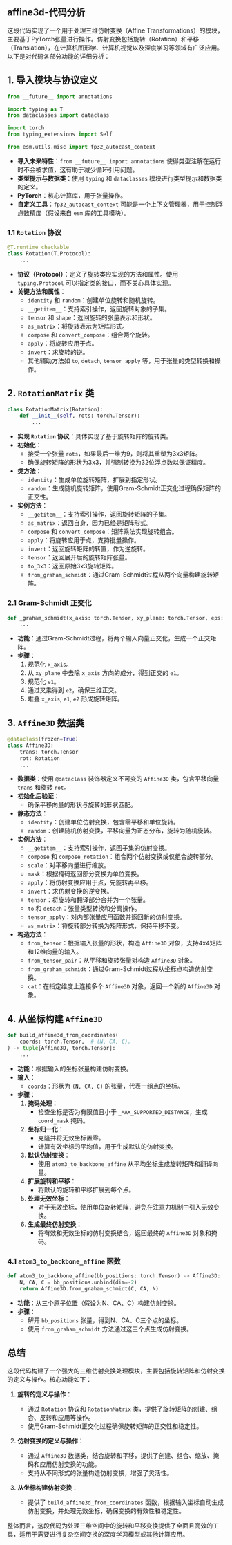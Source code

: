 ## affine3d-代码分析
这段代码实现了一个用于处理三维仿射变换（Affine Transformations）的模块，主要基于PyTorch张量进行操作。仿射变换包括旋转（Rotation）和平移（Translation），在计算机图形学、计算机视觉以及深度学习等领域有广泛应用。以下是对代码各部分功能的详细分析：

## 1. 导入模块与协议定义

```python
from __future__ import annotations

import typing as T
from dataclasses import dataclass

import torch
from typing_extensions import Self

from esm.utils.misc import fp32_autocast_context
```

- **导入未来特性**：`from __future__ import annotations` 使得类型注解在运行时不会被求值，这有助于减少循环引用问题。
- **类型提示与数据类**：使用 `typing` 和 `dataclasses` 模块进行类型提示和数据类的定义。
- **PyTorch**：核心计算库，用于张量操作。
- **自定义工具**：`fp32_autocast_context` 可能是一个上下文管理器，用于控制浮点数精度（假设来自 `esm` 库的工具模块）。

### 1.1 `Rotation` 协议

```python
@T.runtime_checkable
class Rotation(T.Protocol):
    ...
```

- **协议（Protocol）**：定义了旋转类应实现的方法和属性。使用 `typing.Protocol` 可以指定类的接口，而不关心具体实现。
- **关键方法和属性**：
  - `identity` 和 `random`：创建单位旋转和随机旋转。
  - `__getitem__`：支持索引操作，返回旋转对象的子集。
  - `tensor` 和 `shape`：返回旋转的张量表示和形状。
  - `as_matrix`：将旋转表示为矩阵形式。
  - `compose` 和 `convert_compose`：组合两个旋转。
  - `apply`：将旋转应用于点。
  - `invert`：求旋转的逆。
  - 其他辅助方法如 `to`, `detach`, `tensor_apply` 等，用于张量的类型转换和操作。

## 2. `RotationMatrix` 类

```python
class RotationMatrix(Rotation):
    def __init__(self, rots: torch.Tensor):
        ...
```

- **实现 `Rotation` 协议**：具体实现了基于旋转矩阵的旋转类。
- **初始化**：
  - 接受一个张量 `rots`，如果最后一维为9，则将其重塑为3x3矩阵。
  - 确保旋转矩阵的形状为3x3，并强制转换为32位浮点数以保证精度。
- **类方法**：
  - `identity`：生成单位旋转矩阵，扩展到指定形状。
  - `random`：生成随机旋转矩阵，使用Gram-Schmidt正交化过程确保矩阵的正交性。
- **实例方法**：
  - `__getitem__`：支持索引操作，返回旋转矩阵的子集。
  - `as_matrix`：返回自身，因为已经是矩阵形式。
  - `compose` 和 `convert_compose`：矩阵乘法实现旋转组合。
  - `apply`：将旋转应用于点，支持批量操作。
  - `invert`：返回旋转矩阵的转置，作为逆旋转。
  - `tensor`：返回展开后的旋转矩阵张量。
  - `to_3x3`：返回原始3x3旋转矩阵。
  - `from_graham_schmidt`：通过Gram-Schmidt过程从两个向量构建旋转矩阵。

### 2.1 Gram-Schmidt 正交化

```python
def _graham_schmidt(x_axis: torch.Tensor, xy_plane: torch.Tensor, eps: float = 1e-12):
    ...
```

- **功能**：通过Gram-Schmidt过程，将两个输入向量正交化，生成一个正交矩阵。
- **步骤**：
  1. 规范化 `x_axis`。
  2. 从 `xy_plane` 中去除 `x_axis` 方向的成分，得到正交的 `e1`。
  3. 规范化 `e1`。
  4. 通过叉乘得到 `e2`，确保三维正交。
  5. 堆叠 `x_axis`, `e1`, `e2` 形成旋转矩阵。

## 3. `Affine3D` 数据类

```python
@dataclass(frozen=True)
class Affine3D:
    trans: torch.Tensor
    rot: Rotation
    ...
```

- **数据类**：使用 `@dataclass` 装饰器定义不可变的 `Affine3D` 类，包含平移向量 `trans` 和旋转 `rot`。
- **初始化后验证**：
  - 确保平移向量的形状与旋转的形状匹配。
- **静态方法**：
  - `identity`：创建单位仿射变换，包含零平移和单位旋转。
  - `random`：创建随机仿射变换，平移向量为正态分布，旋转为随机旋转。
- **实例方法**：
  - `__getitem__`：支持索引操作，返回子集的仿射变换。
  - `compose` 和 `compose_rotation`：组合两个仿射变换或仅组合旋转部分。
  - `scale`：对平移向量进行缩放。
  - `mask`：根据掩码返回部分变换为单位变换。
  - `apply`：将仿射变换应用于点，先旋转再平移。
  - `invert`：求仿射变换的逆变换。
  - `tensor`：将旋转和翻译部分合并为一个张量。
  - `to` 和 `detach`：张量类型转换和分离操作。
  - `tensor_apply`：对内部张量应用函数并返回新的仿射变换。
  - `as_matrix`：将旋转部分转换为矩阵形式，保持平移不变。
- **构造方法**：
  - `from_tensor`：根据输入张量的形状，构造 `Affine3D` 对象，支持4x4矩阵和12维向量的输入。
  - `from_tensor_pair`：从平移和旋转张量对构造 `Affine3D` 对象。
  - `from_graham_schmidt`：通过Gram-Schmidt过程从坐标点构造仿射变换。
  - `cat`：在指定维度上连接多个 `Affine3D` 对象，返回一个新的 `Affine3D` 对象。

## 4. 从坐标构建 `Affine3D`

```python
def build_affine3d_from_coordinates(
    coords: torch.Tensor,  # (N, CA, C).
) -> tuple[Affine3D, torch.Tensor]:
    ...
```

- **功能**：根据输入的坐标张量构建仿射变换。
- **输入**：
  - `coords`：形状为 `(N, CA, C)` 的张量，代表一组点的坐标。
- **步骤**：
  1. **掩码处理**：
     - 检查坐标是否为有限值且小于 `_MAX_SUPPORTED_DISTANCE`，生成 `coord_mask` 掩码。
  2. **坐标归一化**：
     - 克隆并将无效坐标置零。
     - 计算有效坐标的平均值，用于生成默认的仿射变换。
  3. **默认仿射变换**：
     - 使用 `atom3_to_backbone_affine` 从平均坐标生成旋转矩阵和翻译向量。
  4. **扩展旋转和平移**：
     - 将默认的旋转和平移扩展到每个点。
  5. **处理无效坐标**：
     - 对于无效坐标，使用单位旋转矩阵，避免在注意力机制中引入无效变换。
  6. **生成最终仿射变换**：
     - 将有效和无效坐标的仿射变换结合，返回最终的 `Affine3D` 对象和掩码。

### 4.1 `atom3_to_backbone_affine` 函数

```python
def atom3_to_backbone_affine(bb_positions: torch.Tensor) -> Affine3D:
    N, CA, C = bb_positions.unbind(dim=-2)
    return Affine3D.from_graham_schmidt(C, CA, N)
```

- **功能**：从三个原子位置（假设为N、CA、C）构建仿射变换。
- **步骤**：
  - 解开 `bb_positions` 张量，得到N、CA、C三个点的坐标。
  - 使用 `from_graham_schmidt` 方法通过这三个点生成仿射变换。

## 总结

这段代码构建了一个强大的三维仿射变换处理模块，主要包括旋转矩阵和仿射变换的定义与操作。核心功能如下：

1. **旋转的定义与操作**：
   - 通过 `Rotation` 协议和 `RotationMatrix` 类，提供了旋转矩阵的创建、组合、反转和应用等操作。
   - 使用Gram-Schmidt正交化过程确保旋转矩阵的正交性和稳定性。

2. **仿射变换的定义与操作**：
   - 通过 `Affine3D` 数据类，结合旋转和平移，提供了创建、组合、缩放、掩码和应用仿射变换的功能。
   - 支持从不同形式的张量构造仿射变换，增强了灵活性。

3. **从坐标构建仿射变换**：
   - 提供了 `build_affine3d_from_coordinates` 函数，根据输入坐标自动生成仿射变换，并处理无效坐标，确保变换的有效性和稳定性。

整体而言，这段代码为处理三维空间中的旋转和平移变换提供了全面且高效的工具，适用于需要进行复杂空间变换的深度学习模型或其他计算应用。
